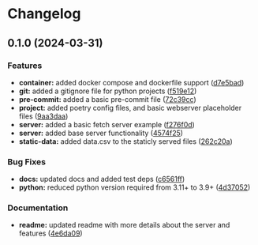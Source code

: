 # Changelog

## 0.1.0 (2024-03-31)


### Features

* **container:** added docker compose and dockerfile support ([d7e5bad](https://github.com/shinybrar/fetchi/commit/d7e5bad117a7ef91cef3a5803bbdbaae73ba0f95))
* **git:** added a gitignore file for python projects ([f519e12](https://github.com/shinybrar/fetchi/commit/f519e128f6a20e6dc5769a3184e09962060744cc))
* **pre-commit:** added a basic pre-commit file ([72c39cc](https://github.com/shinybrar/fetchi/commit/72c39ccedb23d43e68c188056d226c60839f17e1))
* **project:** added poetry config files, and basic webserver placeholder files ([9aa3daa](https://github.com/shinybrar/fetchi/commit/9aa3daaaae94dd3d274e8e2ad2df86bf99fe165b))
* **server:** added a basic fetch server example ([f276f0d](https://github.com/shinybrar/fetchi/commit/f276f0d7c1ff5842f3faf6c05fcfe075bfe96d9b))
* **server:** added base server functionality ([4574f25](https://github.com/shinybrar/fetchi/commit/4574f258e8f3fbb4270d97b8f5a187f33b1fae67))
* **static-data:** added data.csv to the staticly served files ([262c20a](https://github.com/shinybrar/fetchi/commit/262c20ae9b1b3b0e9a92886a4469a6733bcb7bb2))


### Bug Fixes

* **docs:** updated docs and added test deps ([c6561ff](https://github.com/shinybrar/fetchi/commit/c6561ff40fec1045440c55ecaafb9a74106ab96a))
* **python:** reduced python version required from 3.11+ to 3.9+ ([4d37052](https://github.com/shinybrar/fetchi/commit/4d3705274e32d64db9be1309844018400281a4be))


### Documentation

* **readme:** updated readme with more details about the server and features ([4e6da09](https://github.com/shinybrar/fetchi/commit/4e6da09eed7a0b67f3d42d86a85ddea47efbd414))
